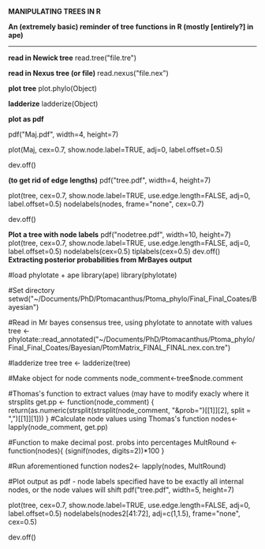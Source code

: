 **MANIPULATING TREES IN R**

**An (extremely basic) reminder of tree functions in R (mostly [entirely?] in ape)**
***

**read in Newick tree**
read.tree("file.tre")

**read in Nexus tree (or file)**
read.nexus("file.nex")

**plot tree**
plot.phylo(Object)

**ladderize**
ladderize(Object)

**plot as pdf**

pdf("Maj.pdf", width=4, height=7)

plot(Maj, cex=0.7, show.node.label=TRUE, adj=0, label.offset=0.5)

dev.off()

**(to get rid of edge lengths)**
pdf("tree.pdf", width=4, height=7)

plot(tree, cex=0.7, show.node.label=TRUE, use.edge.length=FALSE, adj=0, label.offset=0.5)
nodelabels(nodes, frame="none", cex=0.7)

dev.off()

**Plot a tree with node labels**
pdf("nodetree.pdf", width=10, height=7)
plot(tree, cex=0.7, show.node.label=TRUE, use.edge.length=FALSE, adj=0, label.offset=0.5)
nodelabels(cex=0.5)
tiplabels(cex=0.5)
dev.off()
**Extracting posterior probabilities from MrBayes output**

#load phylotate + ape
library(ape)
library(phylotate)

#Set directory
setwd("~/Documents/PhD/Ptomacanthus/Ptoma_phylo/Final_Final_Coates/Bayesian")

#Read in Mr bayes consensus tree, using phylotate to annotate with values
tree <- phylotate::read_annotated("~/Documents/PhD/Ptomacanthus/Ptoma_phylo/Final_Final_Coates/Bayesian/PtomMatrix_FINAL_FINAL.nex.con.tre")

#ladderize tree
tree <- ladderize(tree)

#Make object for node comments
node_comment<-tree$node.comment

#Thomas's function to extract values (may have to modify exacly where it strsplits
get.pp <- function(node_comment) {
    return(as.numeric(strsplit(strsplit(node_comment, "&prob=")[[1]][2], split = ",")[[1]][1]))
}
#Calculate node values using Thomas's function
nodes<- lapply(node_comment, get.pp)

#Function to make decimal post. probs into percentages
MultRound <- function(nodes){
				(signif(nodes, digits=2))*100
				}

#Run aforementioned function
nodes2<- lapply(nodes, MultRound) 

#Plot output as pdf - node labels specified have to be exactly all internal nodes, or the node values will shift
pdf("tree.pdf", width=5, height=7)

plot(tree, cex=0.7, show.node.label=TRUE, use.edge.length=FALSE, adj=0, label.offset=0.5)
nodelabels(nodes2[41:72], adj=c(1,1.5), frame="none", cex=0.5)

dev.off()



